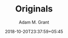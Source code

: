 ---
title: "Originals"
date: 2018-10-20T23:37:59+05:45
draft: false
author: 'Adam M. Grant'
read_year: '2018'
recommendation: '3'
url: /bookshelf/originals/
---